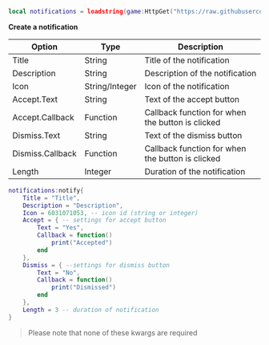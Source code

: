 ```lua
local notifications = loadstring(game:HttpGet("https://raw.githubusercontent.com/r4in1ng/Scripts/main/NotificationsModule/Notifications.lua"))
```

__Create a notification__

|Option|Type|Description|
|-|-|-|
|Title|String|Title of the notification|
|Description|String|Description of the notification|
|Icon|String/Integer|Icon of the notification|
|Accept.Text|String|Text of the accept button|
|Accept.Callback|Function|Callback function for when the button is clicked|
|Dismiss.Text|String|Text of the dismiss button|
|Dismiss.Callback|Function|Callback function for when the button is clicked|
|Length|Integer|Duration of the notification|

```lua
notifications:notify{
    Title = "Title", 
    Description = "Description",
    Icon = 6031071053, -- icon id (string or integer)
    Accept = { -- settings for accept button
        Text = "Yes",
        Callback = function()
            print("Accepted")
        end
    },
    Dismiss = { --settings for dismiss button
        Text = "No",
        Callback = function()
            print("Dismissed")
        end
    },
    Length = 3 -- duration of notification
}
```
> Please note that none of these kwargs are required
